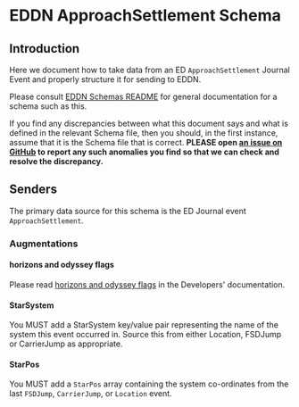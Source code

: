 # EDDN ApproachSettlement Schema

## Introduction
Here we document how to take data from an ED `ApproachSettlement` Journal 
Event and properly structure it for sending to EDDN.

Please consult [EDDN Schemas README](./README-EDDN-schemas.md) for general
documentation for a schema such as this.

If you find any discrepancies between what this document says and what is
defined in the relevant Schema file, then you should, in the first instance,
assume that it is the Schema file that is correct.
**PLEASE open
[an issue on GitHub](https://github.com/EDCD/EDDN/issues/new/choose)
to report any such anomalies you find so that we can check and resolve the
discrepancy.**

## Senders
The primary data source for this schema is the ED Journal event 
`ApproachSettlement`.

### Augmentations
#### horizons and odyssey flags
Please read [horizons and odyssey flags](../docs/Developers.md#horizons-and-odyssey-flags)
in the Developers' documentation.

#### StarSystem

You MUST add a StarSystem key/value pair representing the name of the system
this event occurred in. Source this from either Location, FSDJump or
CarrierJump as appropriate.

#### StarPos
You MUST add a `StarPos` array containing the system co-ordinates from the
last `FSDJump`, `CarrierJump`, or `Location` event.
